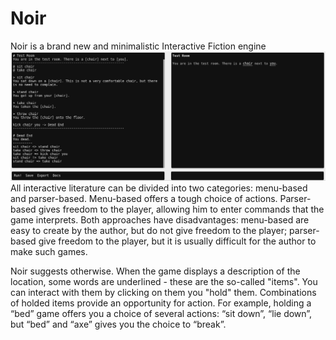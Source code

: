 # Noir
Noir is a brand new and minimalistic Interactive Fiction engine
<img width=1000 src=https://github.com/ostov-larion/noir/blob/master/screenshot.png />
All interactive literature can be divided into two categories: menu-based and parser-based.
Menu-based offers a tough choice of actions.
Parser-based gives freedom to the player, allowing him to enter commands that the game interprets.
Both approaches have disadvantages: menu-based are easy to create by the author, but do not give freedom to the player; parser-based give freedom to the player, but it is usually difficult for the author to make such games.

Noir suggests otherwise.
When the game displays a description of the location, some words are underlined - these are the so-called "items". You can interact with them by clicking on them you "hold" them. Combinations of holded items provide an opportunity for action. For example, holding a “bed” game offers you a choice of several actions: “sit down”, “lie down”, but “bed” and “axe” gives you the choice to “break”.
 
